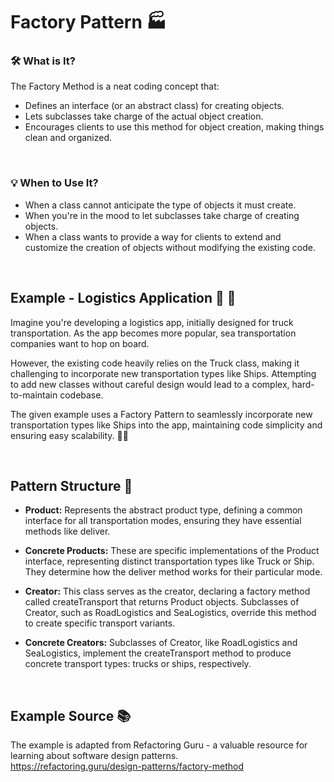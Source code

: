 # Factory Pattern 🏭

### 🛠️ What is It? 

The Factory Method is a neat coding concept that:

- Defines an interface (or an abstract class) for creating objects.
- Lets subclasses take charge of the actual object creation.
- Encourages clients to use this method for object creation, making things clean and organized.
  
<br>

### 💡 When to Use It?

- When a class cannot anticipate the type of objects it must create.
- When you're in the mood to let subclasses take charge of creating objects.
- When a class wants to provide a way for clients to extend and customize the creation of objects without modifying the existing code.

<br>


## Example - Logistics Application 🚚 🚢

Imagine you're developing a logistics app, initially designed for truck transportation. As the app becomes more popular, sea transportation companies want to hop on board. 

However, the existing code heavily relies on the Truck class, making it challenging to incorporate new transportation types like Ships. Attempting to add new classes without careful design would lead to a complex, hard-to-maintain codebase.

The given example uses a Factory Pattern to seamlessly incorporate new transportation types like Ships into the app, maintaining code simplicity and ensuring easy scalability. 🚢✨


<br>


## Pattern Structure 🧩

- **Product:** Represents the abstract product type, defining a common interface for all transportation modes, ensuring they have essential methods like deliver.

- **Concrete Products:** These are specific implementations of the Product interface, representing distinct transportation types like Truck or Ship. They determine how the deliver method works for their particular mode.

- **Creator:** This class serves as the creator, declaring a factory method called createTransport that returns Product objects. Subclasses of Creator, such as RoadLogistics and SeaLogistics, override this method to create specific transport variants.

- **Concrete Creators:** Subclasses of Creator, like RoadLogistics and SeaLogistics, implement the createTransport method to produce concrete transport types: trucks or ships, respectively.

<br>


## Example Source 📚
The example is adapted from Refactoring Guru - a valuable resource for learning about software design patterns. <br>
https://refactoring.guru/design-patterns/factory-method
